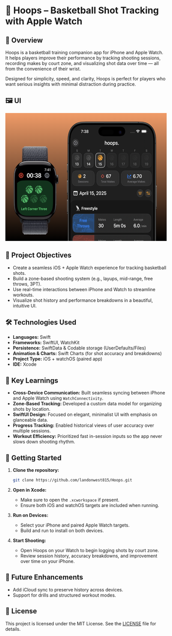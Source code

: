 # 🏀 Hoops – Basketball Shot Tracking with Apple Watch

## 📱 Overview

Hoops is a basketball training companion app for iPhone and Apple Watch. It helps players improve their performance by tracking shooting sessions, recording makes by court zone, and visualizing shot data over time — all from the convenience of their wrist.

Designed for simplicity, speed, and clarity, Hoops is perfect for players who want serious insights with minimal distraction during practice.  

## 🖼️ UI

<p float="left">
  <img src="assets/screenshot.png" height="400"/>
</p>

## 🎯 Project Objectives

- Create a seamless iOS + Apple Watch experience for tracking basketball shots.
- Build a zone-based shooting system (e.g., layups, mid-range, free throws, 3PT).
- Use real-time interactions between iPhone and Watch to streamline workouts.
- Visualize shot history and performance breakdowns in a beautiful, intuitive UI.

## 🛠️ Technologies Used

- **Languages:** Swift
- **Frameworks:** SwiftUI, WatchKit
- **Persistence:** SwiftData & Codable storage (UserDefaults/Files)
- **Animation & Charts:** Swift Charts (for shot accuracy and breakdowns)
- **Project Type:** iOS + watchOS (paired app)
- **IDE:** Xcode

## 🧠 Key Learnings

- **Cross-Device Communication:** Built seamless syncing between iPhone and Apple Watch using `WatchConnectivity`.
- **Zone-Based Tracking:** Developed a custom data model for organizing shots by location.
- **SwiftUI Design:** Focused on elegant, minimalist UI with emphasis on glanceable data.
- **Progress Tracking:** Enabled historical views of user accuracy over multiple sessions.
- **Workout Efficiency:** Prioritized fast in-session inputs so the app never slows down shooting rhythm.

## 🚀 Getting Started

1. **Clone the repository:**

    ```bash
    git clone https://github.com/landonwest815/Hoops.git
    ```

2. **Open in Xcode:**
    - Make sure to open the `.xcworkspace` if present.
    - Ensure both iOS and watchOS targets are included when running.

3. **Run on Devices:**
    - Select your iPhone and paired Apple Watch targets.
    - Build and run to install on both devices.

4. **Start Shooting:**
    - Open Hoops on your Watch to begin logging shots by court zone.
    - Review session history, accuracy breakdowns, and improvement over time on your iPhone.

## 📌 Future Enhancements

- Add iCloud sync to preserve history across devices.
- Support for drills and structured workout modes.

## 📄 License

This project is licensed under the MIT License. See the [LICENSE](./LICENSE) file for details.

